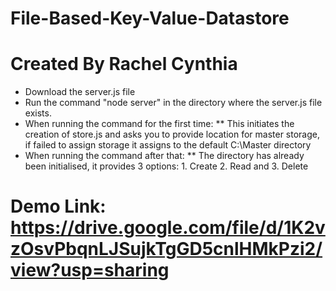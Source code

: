 # File-Based-Key-Value-Datastore
# Created By Rachel Cynthia

* Download the server.js file
* Run the command "node server" in the directory where the server.js file exists.
* When running the command for the first time:
** This initiates the creation of store.js and asks you to provide location for master storage, if failed to assign storage it assigns to the default C:\Master directory
* When running the command after that:
** The directory has already been initialised, it provides 3 options: 1. Create 2. Read and 3. Delete

# Demo Link: https://drive.google.com/file/d/1K2vzOsvPbqnLJSujkTgGD5cnlHMkPzi2/view?usp=sharing
